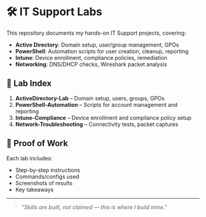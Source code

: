 # 🛠 IT Support Labs

This repository documents my hands-on IT Support projects, covering:
- **Active Directory**: Domain setup, user/group management, GPOs
- **PowerShell**: Automation scripts for user creation, cleanup, reporting
- **Intune**: Device enrollment, compliance policies, remediation
- **Networking**: DNS/DHCP checks, Wireshark packet analysis

## 📂 Lab Index
1. **ActiveDirectory-Lab** – Domain setup, users, groups, GPOs  
2. **PowerShell-Automation** – Scripts for account management and reporting  
3. **Intune-Compliance** – Device enrollment and compliance policy setup  
4. **Network-Troubleshooting** – Connectivity tests, packet captures

## 📸 Proof of Work
Each lab includes:
- Step-by-step instructions
- Commands/configs used
- Screenshots of results
- Key takeaways

---

> _“Skills are built, not claimed — this is where I build mine.”_
